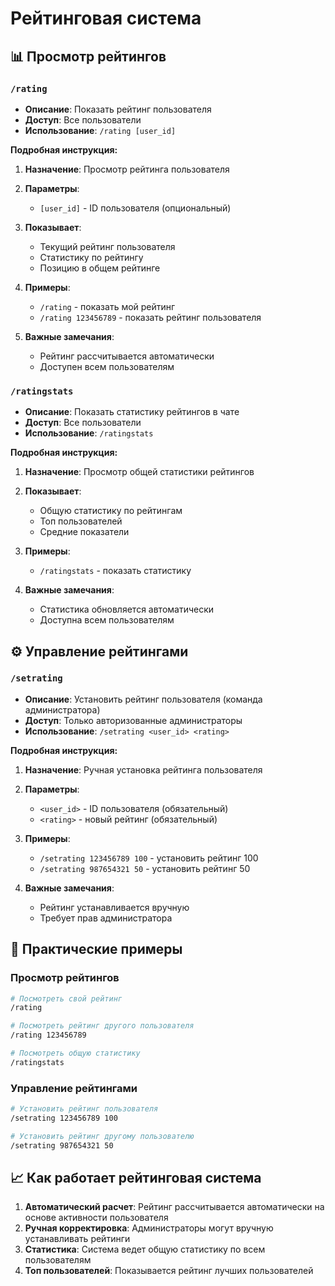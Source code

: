 # Рейтинговая система

## 📊 Просмотр рейтингов

### `/rating`
- **Описание**: Показать рейтинг пользователя
- **Доступ**: Все пользователи
- **Использование**: `/rating [user_id]`

**Подробная инструкция:**
1. **Назначение**: Просмотр рейтинга пользователя

2. **Параметры**:
   - `[user_id]` - ID пользователя (опциональный)

3. **Показывает**:
   - Текущий рейтинг пользователя
   - Статистику по рейтингу
   - Позицию в общем рейтинге

4. **Примеры**:
   - `/rating` - показать мой рейтинг
   - `/rating 123456789` - показать рейтинг пользователя

5. **Важные замечания**:
   - Рейтинг рассчитывается автоматически
   - Доступен всем пользователям

### `/ratingstats`
- **Описание**: Показать статистику рейтингов в чате
- **Доступ**: Все пользователи
- **Использование**: `/ratingstats`

**Подробная инструкция:**
1. **Назначение**: Просмотр общей статистики рейтингов

2. **Показывает**:
   - Общую статистику по рейтингам
   - Топ пользователей
   - Средние показатели

3. **Примеры**:
   - `/ratingstats` - показать статистику

4. **Важные замечания**:
   - Статистика обновляется автоматически
   - Доступна всем пользователям

## ⚙️ Управление рейтингами

### `/setrating`
- **Описание**: Установить рейтинг пользователя (команда администратора)
- **Доступ**: Только авторизованные администраторы
- **Использование**: `/setrating <user_id> <rating>`

**Подробная инструкция:**
1. **Назначение**: Ручная установка рейтинга пользователя

2. **Параметры**:
   - `<user_id>` - ID пользователя (обязательный)
   - `<rating>` - новый рейтинг (обязательный)

3. **Примеры**:
   - `/setrating 123456789 100` - установить рейтинг 100
   - `/setrating 987654321 50` - установить рейтинг 50

4. **Важные замечания**:
   - Рейтинг устанавливается вручную
   - Требует прав администратора

## 🎯 Практические примеры

### Просмотр рейтингов
```bash
# Посмотреть свой рейтинг
/rating

# Посмотреть рейтинг другого пользователя
/rating 123456789

# Посмотреть общую статистику
/ratingstats
```

### Управление рейтингами
```bash
# Установить рейтинг пользователя
/setrating 123456789 100

# Установить рейтинг другому пользователю
/setrating 987654321 50
```

## 📈 Как работает рейтинговая система

1. **Автоматический расчет**: Рейтинг рассчитывается автоматически на основе активности пользователя
2. **Ручная корректировка**: Администраторы могут вручную устанавливать рейтинги
3. **Статистика**: Система ведет общую статистику по всем пользователям
4. **Топ пользователей**: Показывается рейтинг лучших пользователей
